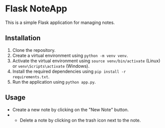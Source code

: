 # Flask NoteApp

This is a simple Flask application for managing notes.

## Installation

1. Clone the repository.
2. Create a virtual environment using `python -m venv venv`.
3. Activate the virtual environment using `source venv/bin/activate` (Linux) or `venv\Scripts\activate` (Windows).
4. Install the required dependencies using `pip install -r requirements.txt`.
5. Run the application using `python app.py`.

## Usage

- Create a new note by clicking on the "New Note" button.
- - Delete a note by clicking on the trash icon next to the note.
